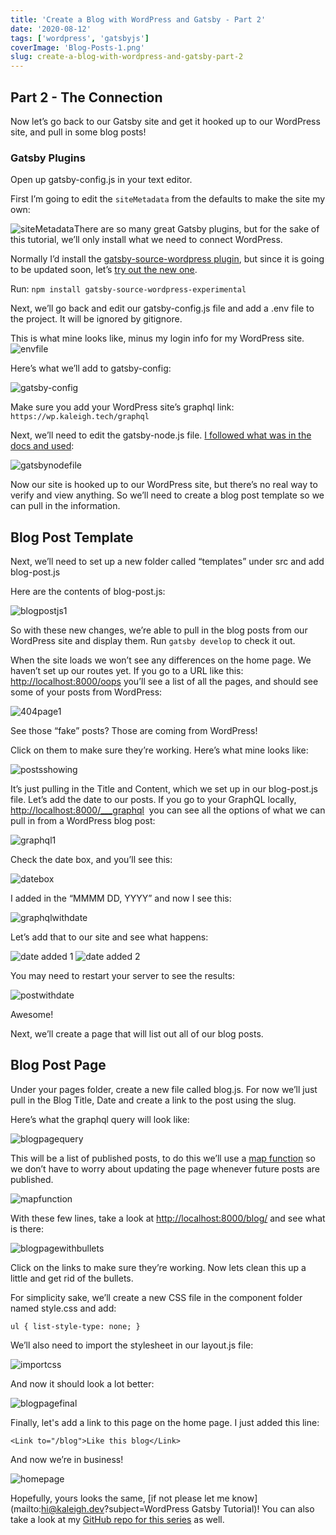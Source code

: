 ```yaml
---
title: 'Create a Blog with WordPress and Gatsby - Part 2'
date: '2020-08-12'
tags: ['wordpress', 'gatsbyjs']
coverImage: 'Blog-Posts-1.png'
slug: create-a-blog-with-wordpress-and-gatsby-part-2
---
```


## Part 2 - The Connection

Now let’s go back to our Gatsby site and get it hooked up to our WordPress site, and pull in some blog posts!

### Gatsby Plugins

Open up gatsby-config.js in your text editor.

First I’m going to edit the `siteMetadata` from the defaults to make the site my own:

![siteMetadata](images/Screen-Shot-2020-08-06-at-7.15.12-PM.png)There are so many great Gatsby plugins, but for the sake of this tutorial, we’ll only install what we need to connect WordPress.

Normally I’d install the [gatsby-source-wordpress plugin](https://www.gatsbyjs.org/packages/gatsby-source-wordpress/), but since it is going to be updated soon, let’s [try out the new one](https://www.gatsbyjs.org/docs/sourcing-from-wordpress/).

Run: `npm install gatsby-source-wordpress-experimental`

Next, we’ll go back and edit our gatsby-config.js file and add a .env file to the project. It will be ignored by gitignore.

This is what mine looks like, minus my login info for my WordPress site. ![envfile](images/Screen-Shot-2020-08-06-at-9.18.31-PM.png)

Here’s what we’ll add to gatsby-config:

![gatsby-config](images/Screen-Shot-2020-08-11-at-5.57.28-PM.png)

Make sure you add your WordPress site’s graphql link: `https://wp.kaleigh.tech/graphql`

Next, we’ll need to edit the gatsby-node.js file. [I followed what was in the docs and used](https://github.com/gatsbyjs/gatsby-source-wordpress-experimental/blob/master/docs/tutorials/building-a-new-site-wordpress-and-gatsby.md):

![gatsbynodefile](images/gatsbynodefile.png)

Now our site is hooked up to our WordPress site, but there’s no real way to verify and view anything. So we’ll need to create a blog post template so we can pull in the information.

## Blog Post Template

Next, we’ll need to set up a new folder called “templates” under src and add blog-post.js

Here are the contents of blog-post.js:

![blogpostjs1](images/blogpostjs1.png)

So with these new changes, we’re able to pull in the blog posts from our WordPress site and display them. Run `gatsby develop` to check it out.

When the site loads we won’t see any differences on the home page. We haven’t set up our routes yet. If you go to a URL like this: [http://localhost:8000/oops](http://localhost:8000/oops) you’ll see a list of all the pages, and should see some of your posts from WordPress:

![404page1](images/Screen-Shot-2020-08-06-at-9.26.11-PM.png)

See those “fake” posts? Those are coming from WordPress!

Click on them to make sure they’re working. Here’s what mine looks like:

![postsshowing](images/postsshowing.png)

It’s just pulling in the Title and Content, which we set up in our blog-post.js file.
Let’s add the date to our posts. If you go to your GraphQL locally, [http://localhost:8000/\_\_\_graphql](http://localhost:8000/___graphql)  you can see all the options of what we can pull in from a WordPress blog post:

![graphql1](images/graphql1.png)

Check the date box, and you’ll see this:

![datebox](images/datebox.png)

I added in the “MMMM DD, YYYY” and now I see this:

![graphqlwithdate](images/graphqlwithdate.png)

Let’s add that to our site and see what happens:

![date added 1](images/dateadded1.png) ![date added 2](images/dateadded2.png)

You may need to restart your server to see the results:

![postwithdate](images/postwithdate.png)

Awesome!

Next, we’ll create a page that will list out all of our blog posts.

## Blog Post Page

Under your pages folder, create a new file called blog.js. For now we’ll just pull in the Blog Title, Date and create a link to the post using the slug.

Here’s what the graphql query will look like:

![blogpagequery](images/blogpagequery.png)

This will be a list of published posts, to do this we’ll use a [map function](https://reactjs.org/docs/lists-and-keys.html) so we don’t have to worry about updating the page whenever future posts are published.

![mapfunction](images/mapfunction.png)

With these few lines, take a look at [http://localhost:8000/blog/](http://localhost:8000/blog/) and see what is there:

![blogpagewithbullets](images/blogpagewithbullets.png)

Click on the links to make sure they’re working. Now lets clean this up a little and get rid of the bullets.

For simplicity sake, we’ll create a new CSS file in the component folder named style.css and add:

`ul { list-style-type: none; }`

We’ll also need to import the stylesheet in our layout.js file:

![importcss](images/importcss.png)

And now it should look a lot better:

![blogpagefinal](images/blogpagefinal.png)

Finally, let's add a link to this page on the home page. I just added this line:

`<Link to="/blog">Like this blog</Link>`

And now we’re in business!

![homepage](images/homepage.png)

Hopefully, yours looks the same, [if not please let me know](mailto:hi@kaleigh.dev?subject=WordPress Gatsby Tutorial)! You can also take a look at my [GitHub repo for this series](https://github.com/klgh/kaleigh-tech-tutorial) as well.
